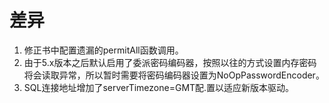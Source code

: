 # 差异

1. 修正书中配置遗漏的permitAll函数调用。
2. 由于5.x版本之后默认启用了委派密码编码器，按照以往的方式设置内存密码将会读取异常，所以暂时需要将密码编码器设置为NoOpPasswordEncoder。
3. SQL连接地址增加了serverTimezone=GMT配.置以适应新版本驱动。